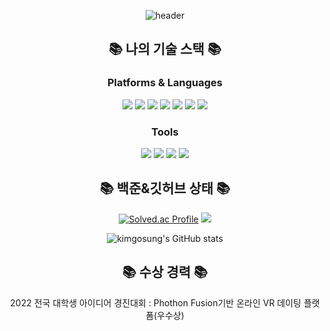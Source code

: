 <div align="center">
	
![header](https://capsule-render.vercel.app/api?type=waving&color=timeGradient&height=300&section=header&text=Greentea%20Github&fontSize=70)



</div>

<h2 align="center">📚 나의 기술 스택 📚</h1>
<p align="center">
	<h3 align="center">Platforms & Languages</h3>
		<div align="center">
	  		<img src="https://img.shields.io/badge/Python-3766AB?style=for-the-badge&logo=Python&logoColor=white"/>
	  		<img src="https://img.shields.io/badge/React-194D33?style=for-the-badge&logo=javascript&logoColor=white"/>
	    		<img src="https://img.shields.io/badge/Javascript-F7DF1E?style=for-the-badge&logo=React&logoColor=white"/>
			<img src="https://img.shields.io/badge/HTML5-E34F26?style=for-the-badge&logo=HTML5&logoColor=white" />
			<img src="https://img.shields.io/badge/CSS3-1572B6?style=for-the-badge&logo=CSS3&logoColor=white" />
	  		<img src="https://img.shields.io/badge/Node.js-339933?style=for-the-badge&logo=Node.js&logoColor=white"/>
			<img src="https://img.shields.io/badge/AWS-232F3E?style=for-the-badge&logo=Amazon&logoColor=white"/>
		</div>
    	<h3 align="center">Tools</h3>
     		<div align="center">
     			<img src="https://img.shields.io/badge/Github-252525?style=for-the-badge&logo=Github&logoColor=white"/>
       			<img src="https://img.shields.io/badge/Slack-36C5F0?style=for-the-badge&logo=Slack&logoColor=white"/>
			<img src="https://img.shields.io/badge/Perforce-00AEEF?style=for-the-badge&logo=Perforce&logoColor=white"/>
			<img src="https://img.shields.io/badge/Jira-0052CC?style=for-the-badge&logo=Jira&logoColor=white"/>
	 	</div>
</p>



<h2 align="center">📚 백준&깃허브 상태 📚</h2>

<div align="center">

[![Solved.ac Profile](http://mazassumnida.wtf/api/generate_badge?boj=kimgosung)](https://solved.ac/kimgosung) 
<img src="http://mazandi.herokuapp.com/api?handle=kimgosung&theme=Cold"/>

![kimgosung's GitHub stats](https://github-readme-stats.vercel.app/api?username=kimgosung&show_icons=true&theme=normal)

</div>


<h2 align="center">📚 수상 경력 📚</h2>
		<div align="center">
  			<p>2022 전국 대학생 아이디어 경진대회 : Phothon Fusion기반 온라인 VR 데이팅 플랫폼(우수상)</p>
		</div>
